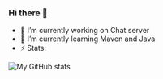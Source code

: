 ### Hi there 👋
- 🔭 I’m currently working on Chat server
- 🌱 I’m currently learning Maven and Java
- ⚡ Stats:

![My GitHub stats](https://github-readme-stats.vercel.app/api?username=ThreshMain&show_icons=true&theme=radical)
